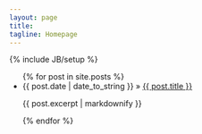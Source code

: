 ```yaml
---
layout: page
title: 
tagline: Homepage
---
```

{% include JB/setup %}

<ul class="posts">
  {% for post in site.posts %}
    <li>
    	<span>{{ post.date | date_to_string }}</span> &raquo; 
    	<a href="{{ BASE_PATH }}{{ post.url }}">{{ post.title }}</a>
    	<p>{{ post.excerpt | markdownify }}</p>
    </li>
  {% endfor %}
</ul>
